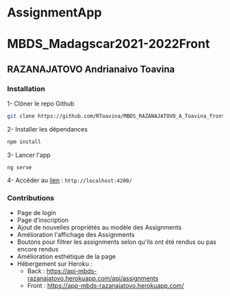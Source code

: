 # AssignmentApp

# MBDS_Madagscar2021-2022Front

## RAZANAJATOVO Andrianaivo Toavina

### Installation 

1- Clôner le repo Github 

```sh
git clone https://github.com/RToavina/MBDS_RAZANAJATOVO_A_Toavina_front.git
```

2- Installer les dépendances

```sh
npm install
```

3- Lancer l'app
```
ng serve
```

4- Accéder au [lien](http://localhost:4200/)  : `http://localhost:4200/`

### Contributions

- Page de login
- Page d'inscription
- Ajout de nouvelles propriétés au modèle des Assignments
- Amélioration l'affichage des Assignments
- Boutons pour filtrer les assignments selon qu'ils ont été rendus ou pas encore rendus
- Amélioration esthétique de la page
- Hébergement sur Heroku :
  - Back : https://api-mbds-razanajatovo.herokuapp.com/api/assignments
  - Front : https://app-mbds-razanajatovo.herokuapp.com/


